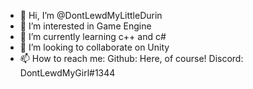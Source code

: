 - 👋 Hi, I’m @DontLewdMyLittleDurin
- 👀 I’m interested in Game Engine
- 🌱 I’m currently learning c++ and c#
- 💞️ I’m looking to collaborate on Unity
- 📫 How to reach me:
  Github: Here, of course!
  Discord: DontLewdMyGirl#1344
  

<!---
DontLewdMyLittleDurin/DontLewdMyLittleDurin is a ✨ special ✨ repository because its `README.md` (this file) appears on your GitHub profile.
You can click the Preview link to take a look at your changes.
--->
